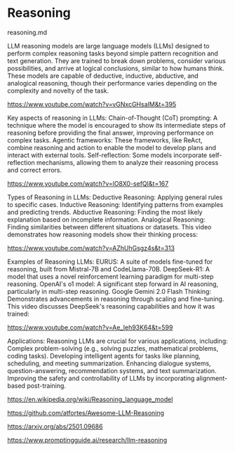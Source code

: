 # Reasoning

reasoning.md

LLM reasoning models are large language models (LLMs) designed to perform complex reasoning tasks beyond simple pattern recognition and text generation. They are trained to break down problems, consider various possibilities, and arrive at logical conclusions, similar to how humans think. These models are capable of deductive, inductive, abductive, and analogical reasoning, though their performance varies depending on the complexity and novelty of the task. 

https://www.youtube.com/watch?v=vGNxcGHsaIM&t=395


Key aspects of reasoning in LLMs:
Chain-of-Thought (CoT) prompting:
A technique where the model is encouraged to show its intermediate steps of reasoning before providing the final answer, improving performance on complex tasks. 
Agentic frameworks:
These frameworks, like ReAct, combine reasoning and action to enable the model to develop plans and interact with external tools. 
Self-reflection:
Some models incorporate self-reflection mechanisms, allowing them to analyze their reasoning process and correct errors. 

https://www.youtube.com/watch?v=lO8X0-sefQI&t=167


Types of Reasoning in LLMs:
Deductive Reasoning: Applying general rules to specific cases.
Inductive Reasoning: Identifying patterns from examples and predicting trends.
Abductive Reasoning: Finding the most likely explanation based on incomplete information.
Analogical Reasoning: Finding similarities between different situations or datasets. 
This video demonstrates how reasoning models show their thinking process:


https://www.youtube.com/watch?v=AZhUhGsgz4s&t=313


Examples of Reasoning LLMs:
EURUS:
A suite of models fine-tuned for reasoning, built from Mistral-7B and CodeLlama-70B. 
DeepSeek-R1:
A model that uses a novel reinforcement learning paradigm for multi-step reasoning. 
OpenAI's o1 model:
A significant step forward in AI reasoning, particularly in multi-step reasoning. 
Google Gemini 2.0 Flash Thinking:
Demonstrates advancements in reasoning through scaling and fine-tuning. 
This video discusses DeepSeek's reasoning capabilities and how it was trained:

https://www.youtube.com/watch?v=Ae_Ieh93K64&t=599

Applications:
Reasoning LLMs are crucial for various applications, including:
Complex problem-solving (e.g., solving puzzles, mathematical problems, coding tasks). 
Developing intelligent agents for tasks like planning, scheduling, and meeting summarization. 
Enhancing dialogue systems, question-answering, recommendation systems, and text summarization. 
Improving the safety and controllability of LLMs by incorporating alignment-based post-training. 




https://en.wikipedia.org/wiki/Reasoning_language_model


https://github.com/atfortes/Awesome-LLM-Reasoning

https://arxiv.org/abs/2501.09686

https://www.promptingguide.ai/research/llm-reasoning
